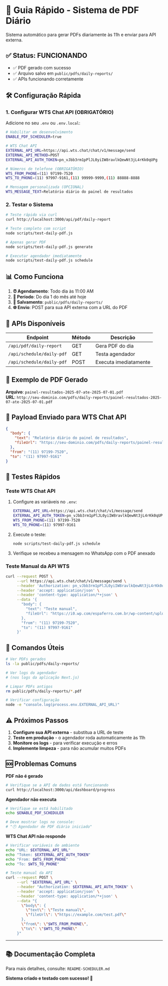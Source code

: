 # 🚀 Guia Rápido - Sistema de PDF Diário

Sistema automático para gerar PDFs diariamente às 11h e enviar para API externa.

## ✅ Status: FUNCIONANDO
- ✅ PDF gerado com sucesso
- ✅ Arquivo salvo em `public/pdfs/daily-reports/`
- ✅ APIs funcionando corretamente

## 🛠️ Configuração Rápida

### 1. Configurar WTS Chat API (OBRIGATÓRIO)

Adicione no seu `.env` ou `.env.local`:

```bash
# Habilitar em desenvolvimento
ENABLE_PDF_SCHEDULER=true

# WTS Chat API
EXTERNAL_API_URL=https://api.wts.chat/chat/v1/message/send
EXTERNAL_API_METHOD=POST
EXTERNAL_API_AUTH_TOKEN=pn_vJbb3rm1pPlJL0yiIW8ravlkQewNt3jL4rKk0qUPg

# Números de telefone (OBRIGATÓRIO)
WTS_FROM_PHONE=(11) 97199-7520
WTS_TO_PHONE=(11) 97997-9161,(11) 99999-9999,(11) 88888-8888

# Mensagem personalizada (OPCIONAL)
WTS_MESSAGE_TEXT=Relatório diário do painel de resultados
```

### 2. Testar o Sistema

```bash
# Teste rápido via curl
curl http://localhost:3000/api/pdf/daily-report

# Teste completo com script
node scripts/test-daily-pdf.js

# Apenas gerar PDF
node scripts/test-daily-pdf.js generate

# Executar agendador imediatamente
node scripts/test-daily-pdf.js schedule
```

## 📊 Como Funciona

1. **⏰ Agendamento**: Todo dia às 11:00 AM
2. **📅 Período**: Do dia 1 do mês até hoje
3. **💾 Salvamento**: `public/pdfs/daily-reports/`
4. **🌐 Envio**: POST para sua API externa com a URL do PDF

## 🔗 APIs Disponíveis

| Endpoint | Método | Descrição |
|----------|--------|-----------|
| `/api/pdf/daily-report` | GET | Gera PDF do dia |
| `/api/schedule/daily-pdf` | GET | Testa agendador |
| `/api/schedule/daily-pdf` | POST | Executa imediatamente |

## 📄 Exemplo de PDF Gerado

**Arquivo**: `painel-resultados-2025-07-ate-2025-07-01.pdf`  
**URL**: `http://seu-dominio.com/pdfs/daily-reports/painel-resultados-2025-07-ate-2025-07-01.pdf`

## 📡 Payload Enviado para WTS Chat API

```json
{
  "body": {
    "text": "Relatório diário do painel de resultados",
    "fileUrl": "https://seu-dominio.com/pdfs/daily-reports/painel-resultados-2025-07-ate-2025-07-01.pdf"
  },
  "from": "(11) 97199-7520",
  "to": "(11) 97997-9161"
}
```

## 🧪 Testes Rápidos

### Teste WTS Chat API
1. Configure as variáveis no `.env`:
   ```bash
   EXTERNAL_API_URL=https://api.wts.chat/chat/v1/message/send
   EXTERNAL_API_AUTH_TOKEN=pn_vJbb3rm1pPlJL0yiIW8ravlkQewNt3jL4rKk0qUPg
   WTS_FROM_PHONE=(11) 97199-7520
   WTS_TO_PHONE=(11) 97997-9161
   ```

2. Execute o teste:
   ```bash
   node scripts/test-daily-pdf.js schedule
   ```

3. Verifique se recebeu a mensagem no WhatsApp com o PDF anexado

### Teste Manual da API WTS
```bash
curl --request POST \
     --url https://api.wts.chat/chat/v1/message/send \
     --header 'Authorization: pn_vJbb3rm1pPlJL0yiIW8ravlkQewNt3jL4rKk0qUPg' \
     --header 'accept: application/json' \
     --header 'content-type: application/*+json' \
     --data '{
       "body": {
         "text": "Teste manual",
         "fileUrl": "https://i0.wp.com/espaferro.com.br/wp-content/uploads/2024/06/placeholder.png?ssl=1"
       },
       "from": "(11) 97199-7520",
       "to": "(11) 97997-9161"
     }'
```

## 🔧 Comandos Úteis

```bash
# Ver PDFs gerados
ls -la public/pdfs/daily-reports/

# Ver logs do agendador
# (nos logs da aplicação Next.js)

# Limpar PDFs antigos
rm public/pdfs/daily-reports/*.pdf

# Verificar configuração
node -e "console.log(process.env.EXTERNAL_API_URL)"
```

## ⚠️ Próximos Passos

1. **Configure sua API externa** - substitua a URL de teste
2. **Teste em produção** - o agendador roda automaticamente às 11h
3. **Monitore os logs** - para verificar execução e erros
4. **Implemente limpeza** - para não acumular muitos PDFs

## 🆘 Problemas Comuns

**PDF não é gerado**
```bash
# Verifique se a API de dados está funcionando
curl http://localhost:3000/api/dashboard/progress
```

**Agendador não executa**
```bash
# Verifique se está habilitado
echo $ENABLE_PDF_SCHEDULER

# Deve mostrar logs no console:
# "🕐 Agendador de PDF diário iniciado"
```

**WTS Chat API não responde**
```bash
# Verificar variáveis de ambiente
echo "URL: $EXTERNAL_API_URL"
echo "Token: $EXTERNAL_API_AUTH_TOKEN"
echo "From: $WTS_FROM_PHONE"
echo "To: $WTS_TO_PHONE"

# Teste manual da API
curl --request POST \
     --url "$EXTERNAL_API_URL" \
     --header "Authorization: $EXTERNAL_API_AUTH_TOKEN" \
     --header 'accept: application/json' \
     --header 'content-type: application/*+json' \
     --data "{
       \"body\": {
         \"text\": \"Teste manual\",
         \"fileUrl\": \"https://example.com/test.pdf\"
       },
       \"from\": \"$WTS_FROM_PHONE\",
       \"to\": \"$WTS_TO_PHONE\"
     }"
```

---

## 📚 Documentação Completa

Para mais detalhes, consulte: `README-SCHEDULER.md`

**Sistema criado e testado com sucesso! 🎉** 